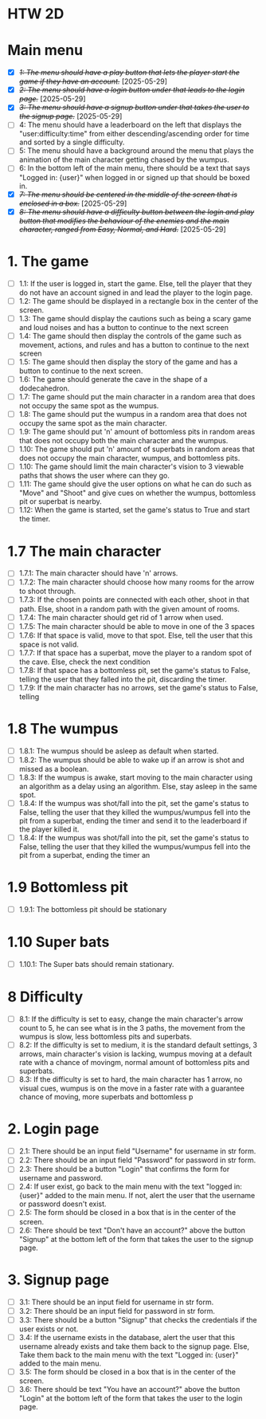 # HTW 2D

# Main menu

* [X] ~~*1: The menu should have a play button that lets the player start the game if they have an account.*~~ [2025-05-29] 
* [X] ~~*2: The menu should have a login button under that leads to the login page.*~~ [2025-05-29]
* [X] ~~*3: The menu should have a signup button under that takes the user to the signup page.*~~ [2025-05-29]
* [ ] 4: The menu should have a leaderboard on the left that displays the "user:difficulty:time" from either descending/ascending order for time and sorted by a single difficulty.
* [ ] 5: The menu should have a background around the menu that plays the animation of the main character getting chased by the wumpus.
* [ ] 6: In the bottom left of the main menu, there should be a text that says "Logged in: {user}" when logged in or signed up that should be boxed in.
* [X] ~~*7: The menu should be centered in the middle of the screen that is enclosed in a box.*~~ [2025-05-29]
* [X] ~~*8: The menu should have a difficulty button between the login and play button that modifies the behaviour of the enemies and the main character, ranged from Easy, Normal, and Hard.*~~ [2025-05-29]

# 1. The game
* [ ] 1.1: If the user is logged in, start the game. Else, tell the player that they do not have an account signed in and lead the player to the login page.
* [ ] 1.2: The game should be displayed in a rectangle box in the center of the screen.
* [ ] 1.3: The game should display the cautions such as being a scary game and loud noises and has a button to continue to the next screen
* [ ] 1.4: The game should then display the controls of the game such as movement, actions, and rules and has a button to continue to the next screen
* [ ] 1.5: The game should then display the story of the game and has a button to continue to the next screen.
* [ ] 1.6: The game should generate the cave in the shape of a dodecahedron.
* [ ] 1.7: The game should put the main character in a random area that does not occupy the same spot as the wumpus.
* [ ] 1.8: The game should put the wumpus in a random area that does not occupy the same spot as the main character.
* [ ] 1.9: The game should put 'n' amount of bottomless pits in random areas that does not occupy both the main character and the wumpus.
* [ ] 1.10: The game should put 'n' amount of superbats in random areas that does not occupy the main character, wumpus, and bottomless pits.
* [ ] 1.10: The game should limit the main character's vision to 3 viewable paths that shows the user where can they go.
* [ ] 1.11: The game should give the user options on what he can do such as "Move" and "Shoot" and give cues on whether the wumpus, bottomless pit or superbat is nearby.
* [ ] 1.12: When the game is started, set the game's status to True and start the timer.

# 1.7 The main character
* [ ] 1.7.1: The main character should have 'n' arrows.
* [ ] 1.7.2: The main character should choose how many rooms for the arrow to shoot through.
* [ ] 1.7.3: If the chosen points are connected with each other, shoot in that path. Else, shoot in a random path with the given amount of rooms.
* [ ] 1.7.4: The main character should get rid of 1 arrow when used.
* [ ] 1.7.5: The main character should be able to move in one of the 3 spaces
* [ ] 1.7.6: If that space is valid, move to that spot. Else, tell the user that this space is not valid.
* [ ] 1.7.7: If that space has a superbat, move the player to a random spot of the cave. Else, check the next condition
* [ ] 1.7.8: If that space has a bottomless pit, set the game's status to False, telling the user that they falled into the pit, discarding the timer.
* [ ] 1.7.9: If the main character has no arrows, set the game's status to False, telling 

# 1.8 The wumpus
* [ ] 1.8.1: The wumpus should be asleep as default when started.
* [ ] 1.8.2: The wumpus should be able to wake up if an arrow is shot and missed as a boolean.
* [ ] 1.8.3: If the wumpus is awake, start moving to the main character using an algorithm as a delay using an algorithm. Else, stay asleep in the same spot.
* [ ] 1.8.4: If the wumpus was shot/fall into the pit, set the game's status to False, telling the user that they killed the wumpus/wumpus fell into the pit from a superbat, ending the timer and send it to the leaderboard if the player killed it.
* [ ] 1.8.4: If the wumpus was shot/fall into the pit, set the game's status to False, telling the user that they killed the wumpus/wumpus fell into the pit from a superbat, ending the timer an

# 1.9 Bottomless pit
* [ ] 1.9.1: The bottomless pit should be stationary

# 1.10 Super bats
* [ ] 1.10.1: The Super bats should remain stationary.

# 8 Difficulty
* [ ] 8.1: If the difficulty is set to easy, change the main character's arrow count to 5, he can see what is in the 3 paths, the movement from the wumpus is slow, less bottomless pits and superbats.
* [ ] 8.2: If the difficulty is set to medium, it is the standard default settings, 3 arrows, main character's vision is lacking, wumpus moving at a default rate with a chance of movingm, normal amount of bottomless pits and superbats.
* [ ] 8.3: If the difficulty is set to hard, the main character has 1 arrow, no visual cues, wumpus is on the move in a faster rate with a guarantee chance of moving, more superbats and bottomless p

# 2. Login page

* [ ] 2.1: There should be an input field "Username" for username in str form.
* [ ] 2.2: There should be an input field "Password" for password in str form.
* [ ] 2.3: There should be a button "Login" that confirms the form for username and password. 
* [ ] 2.4: If user exist, go back to the main menu with the text "logged in: {user}" added to the main menu. If not, alert the user that the username or password doesn't exist.
* [ ] 2.5: The form should be closed in a box that is in the center of the screen.
* [ ] 2.6: There should be text "Don't have an account?" above the button "Signup" at the bottom left of the form that takes the user to the signup page.

# 3. Signup page
* [ ] 3.1: There should be an input field for username in str form.
* [ ] 3.2: There should be an input field for password in str form.
* [ ] 3.3: There should be a button "Signup" that checks the credentials if the user exists or not.
* [ ] 3.4: If the username exists in the database, alert the user that this username already exists and take them back to the signup page. Else, Take them back to the main menu with the text "Logged in: {user}" added to the main menu.
* [ ] 3.5: The form should be closed in a box that is in the center of the screen.
* [ ] 3.6: There should be text "You have an account?" above the button "Login" at the bottom left of the form that takes the user to the login page.